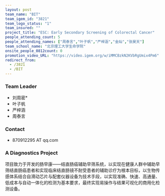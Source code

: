 ```yaml
---
layout: post
team_name: "BIT"
team_igem_id: "3821"
team_logo_status: "1"
team_insured: ""
project_title: "ESC: Early Secondary Screening of Colorectal Cancer"
people_attending_count: 5
people_attending_names: ["周泰言","叶子帆","严梓涵","金灿","张昊天"]
team_school_name: "北京理工大学生命学院"
onsite_people_0812count: 0
promotion_video_URL: "https://video.igem.org/w/iMMCBzkN2KVbRgUmix4Pm6"
redirect_from:
  - /3821
  - /BIT
---
```



### Team Leader
* 刘周密*
* 叶子帆
* 严梓涵
* 周泰言

### Contact
* 870912295 AT qq.com

### A Diagnostics Project

项目致力于开发的肠早康——结直肠癌辅助早筛系统，以实现在健康人群中辅助早筛结直肠癌患者和实现临床结直肠镜不耐受患者的辅助诊疗为根本目标，以生物传感体系结合自滑动芯片与配套仪器设备为技术手段，以实现准确、快速、高通量、低成本与自动一体化的检测为基本要求，最终实现易操作与结果可视化的商用化检测设备。
